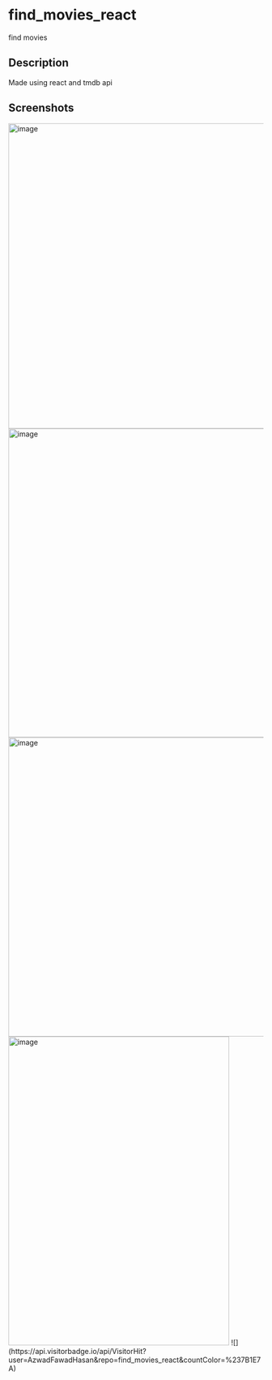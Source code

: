 # find_movies_react
find movies 
## Description
Made using react and tmdb api
## Screenshots
<img width="1350" height="602" alt="image" src="https://github.com/user-attachments/assets/10692d5e-5108-4cf3-a651-51a5d4363449" />
<img width="1336" height="609" alt="image" src="https://github.com/user-attachments/assets/85935aad-9563-4f9c-b93a-a428043a7771" />
<img width="625" height="590" alt="image" src="https://github.com/user-attachments/assets/2fabbc5b-fb49-4d6f-9c14-87ab04e33b8e" />
<img width="436" height="609" alt="image" src="https://github.com/user-attachments/assets/00cf0b89-7750-4fb3-8a1f-0f6dcb835c98" />
![](https://api.visitorbadge.io/api/VisitorHit?user=AzwadFawadHasan&repo=find_movies_react&countColor=%237B1E7A)
